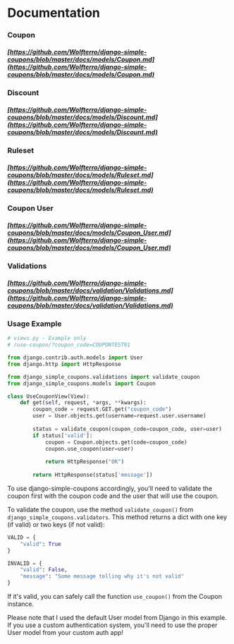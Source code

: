 # Documentation

### Coupon

##### [https://github.com/Wolfterro/django-simple-coupons/blob/master/docs/models/Coupon.md](https://github.com/Wolfterro/django-simple-coupons/blob/master/docs/models/Coupon.md)

### Discount

##### [https://github.com/Wolfterro/django-simple-coupons/blob/master/docs/models/Discount.md](https://github.com/Wolfterro/django-simple-coupons/blob/master/docs/models/Discount.md)

### Ruleset

##### [https://github.com/Wolfterro/django-simple-coupons/blob/master/docs/models/Ruleset.md](https://github.com/Wolfterro/django-simple-coupons/blob/master/docs/models/Ruleset.md)

### Coupon User

##### [https://github.com/Wolfterro/django-simple-coupons/blob/master/docs/models/Coupon_User.md](https://github.com/Wolfterro/django-simple-coupons/blob/master/docs/models/Coupon_User.md)

### Validations

##### [https://github.com/Wolfterro/django-simple-coupons/blob/master/docs/validation/Validations.md](https://github.com/Wolfterro/django-simple-coupons/blob/master/docs/validation/Validations.md)

### Usage Example

```python
# views.py - Example only
# /use-coupon/?coupon_code=COUPONTEST01

from django.contrib.auth.models import User
from django.http import HttpResponse

from django_simple_coupons.validations import validate_coupon
from django_simple_coupons.models import Coupon

class UseCouponView(View):
    def get(self, request, *args, **kwargs):
        coupon_code = request.GET.get("coupon_code")
        user = User.objects.get(username=request.user.username)
        
        status = validate_coupon(coupon_code=coupon_code, user=user)
        if status['valid']:
            coupon = Coupon.objects.get(code=coupon_code)
            coupon.use_coupon(user=user)
        
            return HttpResponse("OK")
        
        return HttpResponse(status['message'])
```

To use django-simple-coupons accordingly, you'll need to validate the coupon first with the coupon code and the user that will use the coupon.

To validate the coupon, use the method ```validate_coupon()``` from ```django_simple_coupons.validators```. This method returns a dict with one key (if valid) or two keys (if not valid):

```python
VALID = {
    "valid": True
}

INVALID = {
    "valid": False,
    "message": "Some message telling why it's not valid"
}
```

If it's valid, you can safely call the function ```use_coupon()``` from the Coupon instance.

Please note that I used the default User model from Django in this example. If you use a custom authentication system, you'll need to use the proper User model from your custom auth app!